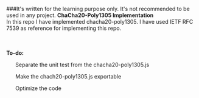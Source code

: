 ###It's written for the learning purpose only. It's not recommended to be used in any project.
<b>ChaCha20-Poly1305 Implementation</b>
</br> In this repo I have implemented chacha20-poly1305. I have used IETF RFC 7539 as reference for implementing this repo.

</br></br><b>To-do:</b>
<ul>Separate the unit test from the chacha20-poly1305.js</ul>
<ul>Make the chach20-poly1305.js exportable</ul>
<ul>Optimize the code</ul>